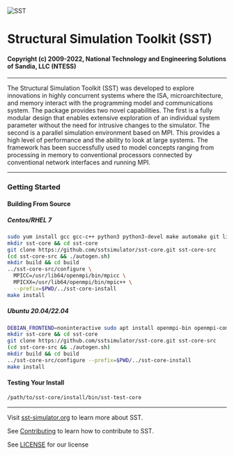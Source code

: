 ![SST](http://sst-simulator.org/img/sst-logo-small.png)

# Structural Simulation Toolkit (SST)

#### Copyright (c) 2009-2022, National Technology and Engineering Solutions of Sandia, LLC (NTESS)

---

The Structural Simulation Toolkit (SST) was developed to explore innovations in highly concurrent systems where the ISA, microarchitecture, and memory interact with the programming model and communications system. The package provides two novel capabilities. The first is a fully modular design that enables extensive exploration of an individual system parameter without the need for intrusive changes to the simulator. The second is a parallel simulation environment based on MPI. This provides a high level of performance and the ability to look at large systems. The framework has been successfully used to model concepts ranging from processing in memory to conventional processors connected by conventional network interfaces and running MPI.

---


### Getting Started

#### Building From Source

##### Centos/RHEL 7

```sh
sudo yum install gcc gcc-c++ python3 python3-devel make automake git libtool libtool-ltdl-devel openmpi openmpi-devel zlib-devel
mkdir sst-core && cd sst-core
git clone https://github.com/sstsimulator/sst-core.git sst-core-src
(cd sst-core-src && ./autogen.sh)
mkdir build && cd build
../sst-core-src/configure \
  MPICC=/usr/lib64/openmpi/bin/mpicc \
  MPICXX=/usr/lib64/openmpi/bin/mpic++ \
  --prefix=$PWD/../sst-core-install
make install 
```

##### Ubuntu 20.04/22.04

```sh
DEBIAN_FRONTEND=noninteractive sudo apt install openmpi-bin openmpi-common libtool libtool-bin autoconf python3 python3-dev automake build-essential git 
mkdir sst-core && cd sst-core
git clone https://github.com/sstsimulator/sst-core.git sst-core-src
(cd sst-core-src && ./autogen.sh)
mkdir build && cd build
../sst-core-src/configure --prefix=$PWD/../sst-core-install
make install 
```

#### Testing Your Install

``` sh
/path/to/sst-core/install/bin/sst-test-core
```


---

Visit [sst-simulator.org](http://sst-simulator.org) to learn more about SST.

See [Contributing](https://github.com/sstsimulator/sst-core/blob/devel/CONTRIBUTING.md) to learn how to contribute to SST.

See [LICENSE](https://github.com/sstsimulator/sst-core/blob/devel/LICENSE.md) for our license
